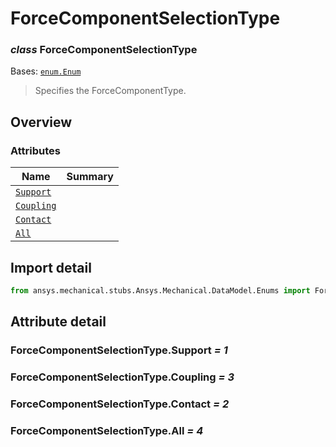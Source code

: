 <a id="forcecomponentselectiontype"></a>

# ForceComponentSelectionType

<a id="ForceComponentSelectionType"></a>

### *class* ForceComponentSelectionType

Bases: [`enum.Enum`](https://docs.python.org/3/library/enum.html#enum.Enum)

> Specifies the ForceComponentType.

> <!-- !! processed by numpydoc !! -->

<a id="overview"></a>

## Overview

### Attributes

| Name | Summary |
|------------------------------------------------------------------------------------------|----|
| [`Support`](#ForceComponentSelectionType.Support)                                        |    |
| [`Coupling`](../../../ACT/Automation/Mechanical/BoundaryConditions/Coupling.md#Coupling) |    |
| [`Contact`](#ForceComponentSelectionType.Contact)                                        |    |
| [`All`](#ForceComponentSelectionType.All)                                                |    |

<a id="import-detail"></a>

## Import detail

```python
from ansys.mechanical.stubs.Ansys.Mechanical.DataModel.Enums import ForceComponentSelectionType
```

<a id="attribute-detail"></a>

## Attribute detail

<a id="ForceComponentSelectionType.Support"></a>

### ForceComponentSelectionType.Support *= 1*

<a id="ForceComponentSelectionType.Coupling"></a>

### ForceComponentSelectionType.Coupling *= 3*

<a id="ForceComponentSelectionType.Contact"></a>

### ForceComponentSelectionType.Contact *= 2*

<a id="ForceComponentSelectionType.All"></a>

### ForceComponentSelectionType.All *= 4*

